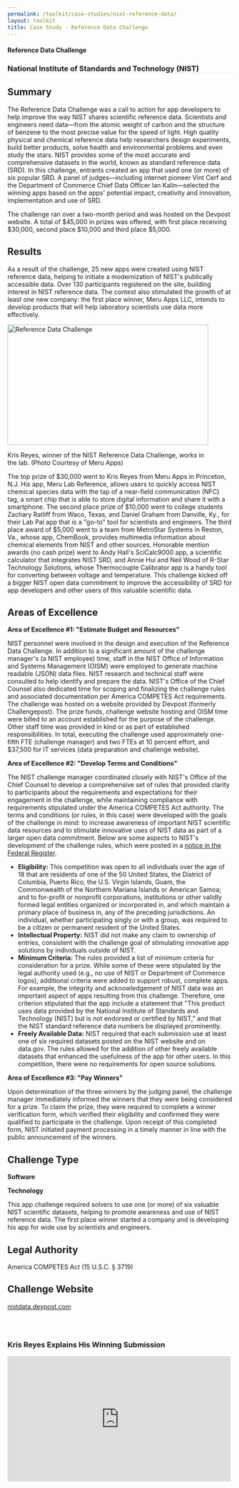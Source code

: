 ```yaml
---
permalink: /toolkit/case-studies/nist-reference-data/
layout: toolkit
title: Case Study - Reference Data Challenge
---
```

<div class="grid-container padding-bottom-5">
  <div id="page-wrap">
    <div class="usa-grid">
      <article class="portfolio-article usa-prose usa-grid-full" id="9335" itemscope="" itemtype="http://schema.org/CreativeWork">
        <div class="portfolio-item-content">
          <figure class="media-wrap usa-grid-full">
          </figure>
          <section class="article-body-wrap usa-prose desktop:grid-col-9">
            <section class="portfolio-detail-description">
              <div class="body-text clearfix" itemprop="description">
                <h1>Reference Data Challenge</h1>
                <h3 style="border-bottom: 1px solid #e4e4e4;">National Institute of Standards and Technology (NIST)</h3>
                <h2>Summary</h2>
                <p>The Reference Data Challenge was a call to action for app developers to help improve the way NIST shares scientific reference data. Scientists and engineers need data—from the atomic weight of carbon and the structure of benzene to the most precise value for the speed of light. High quality physical and chemical reference data help researchers design experiments, build better products, solve health and environmental problems and even study the stars. NIST provides some of the most accurate and comprehensive datasets in the world, known as standard reference data (SRD). In this challenge, entrants created an app that used one (or more) of six popular SRD. A panel of judges—including internet pioneer Vint Cerf and the Department of Commerce Chief Data Officer Ian Kalin—selected the winning apps based on the apps' potential impact, creativity and innovation, implementation and use of SRD.</p>
                <p>The challenge ran over a two-month period and was hosted on the Devpost website. A total of $45,000 in prizes was offered, with first place receiving $30,000, second place $10,000 and third place $5,000.</p>
                <h2>Results</h2>
                <p>As a result of the challenge, 25 new apps were created using NIST reference data, helping to initiate a modernization of NIST's publically accessible data. Over 130 participants registered on the site, building interest in NIST reference data. The contest also stimulated the growth of at least one new company: the first place winner, Meru Apps LLC, intends to develop products that will help laboratory scientists use data more effectively.</p>
                <!--Feature Image-->
                <div class="wp-caption alignleft" style="max-width: 460px">
                  <a href="{{ site.baseurl }}/assets/images/toolkit/case-studies/NIST-Reference-Data-Challenge-e1474484166844.jpg">
                    <img class="wp-image-9360" src="{{ site.baseurl }}/assets/images/toolkit/case-studies/NIST-Reference-Data-Challenge-e1474484166844.jpg" alt="Reference Data Challenge" sizes="(max-width: 450px) 100vw, 450px" width="450" height="270" />
                  </a>
                  <p class="wp-caption-text mt-0">Kris Reyes, winner of the NIST Reference Data Challenge, works in the lab. (Photo Courtesy of Meru Apps)</p>
                  <!-- <p class="wp-caption-text">Hidden Signals Challenge Logo</p> -->
                </div>
                <p>The top prize of $30,000 went to Kris Reyes from Meru Apps in Princeton, N.J. His app, Meru Lab Reference, allows users to quickly access NIST chemical species data with the tap of a near-field communication (NFC) tag, a smart chip that is able to store digital information and share it with a smartphone. The second place prize of $10,000 went to college students Zachary Ratliff from Waco, Texas, and Daniel Graham from Danville, Ky., for their Lab Pal app that is a "go-to" tool for scientists and engineers. The third place award of $5,000 went to a team from MetroStar Systems in Reston, Va., whose app, ChemBook, provides multimedia information about chemical elements from NIST and other sources. Honorable mention awards (no cash prize) went to Andy Hall's SciCalc9000 app, a scientific calculator that integrates NIST SRD, and Annie Hui and Neil Wood of R-Star Technology Solutions, whose Thermocouple Calibrator app is a handy tool for converting between voltage and temperature. This challenge kicked off a bigger NIST open data commitment to improve the accessibility of SRD for app developers and other users of this valuable scientific data.</p>
                <h2>Areas of Excellence</h2>
                <p><strong>Area of Excellence #1: "Estimate Budget and Resources"</strong></p>
                <p>NIST personnel were involved in the design and execution of the Reference Data Challenge. In addition to a significant amount of the challenge manager's (a NIST employee) time, staff in the NIST Office of Information and Systems Management (OISM) were employed to generate machine readable (JSON) data files. NIST research and technical staff were consulted to help identify and prepare the data. NIST's Office of the Chief Counsel also dedicated time for scoping and finalizing the challenge rules and associated documentation per America COMPETES Act requirements. The challenge was hosted on a website provided by Devpost (formerly Challengepost). The prize funds, challenge website hosting and OISM time were billed to an account established for the purpose of the challenge. Other staff time was provided in kind or as part of established responsibilities.  In total, executing the challenge used approximately one-fifth FTE (challenge manager) and two FTEs at 10 percent effort, and $37,500 for IT services (data preparation and challenge website).</p>
                <p><b>Area of Excellence #2: "Develop Terms and Conditions"</b></p>
                <p>The NIST challenge manager coordinated closely with NIST's Office of the Chief Counsel to develop a comprehensive set of rules that provided clarity to participants about the requirements and expectations for their engagement in the challenge, while maintaining compliance with requirements stipulated under the America COMPETES Act authority. The terms and conditions (or rules, in this case) were developed with the goals of the challenge in mind: to increase awareness of important NIST scientific data resources and to stimulate innovative uses of NIST data as part of a larger open data commitment. Below are some aspects to NIST's development of the challenge rules, which were posted in a <a href="https://www.federalregister.gov/articles/2015/07/22/2015-17865/announcement-of-requirements-and-registration-for-national-institute-of-standards-and-technology">notice in the Federal Register</a>.</p>
                <ul>
                  <li><b>Eligibility:</b> This competition was open to all individuals over the age of 18 that are residents of one of the 50 United States, the District of Columbia, Puerto Rico, the U.S. Virgin Islands, Guam, the Commonwealth of the Northern Mariana Islands or American Samoa; and to for-profit or nonprofit corporations, institutions or other validly formed legal entities organized or incorporated in, and which maintain a primary place of business in, any of the preceding jurisdictions. An individual, whether participating singly or with a group, was required to be a citizen or permanent resident of the United States.</li>
                  <li><b>Intellectual Property:</b> NIST did not make any claim to ownership of entries, consistent with the challenge goal of stimulating innovative app solutions by individuals outside of NIST.</li>
                  <li><b>Minimum Criteria:</b> The rules provided a list of minimum criteria for consideration for a prize. While some of these were stipulated by the legal authority used (e.g., no use of NIST or Department of Commerce logos), additional criteria were added to support robust, complete apps. For example, the integrity and acknowledgement of NIST data was an important aspect of apps resulting from this challenge. Therefore, one criterion stipulated that the app include a statement that "This product uses data provided by the National Institute of Standards and Technology (NIST) but is not endorsed or certified by NIST," and that the NIST standard reference data numbers be displayed prominently.</li>
                  <li><b>Freely Available Data:</b> NIST required that each submission use at least one of six required datasets posted on the NIST website and on data.gov. The rules allowed for the addition of other freely available datasets that enhanced the usefulness of the app for other users. In this competition, there were no requirements for open source solutions.</li>
                </ul>
                <p><b>Area of Excellence #3: "Pay Winners"</b></p>
                <p>Upon determination of the three winners by the judging panel, the challenge manager immediately informed the winners that they were being considered for a prize. To claim the prize, they were required to complete a winner verification form, which verified their eligibility and confirmed they were qualified to participate in the challenge. Upon receipt of this completed form, NIST initiated payment processing in a timely manner in line with the public announcement of the winners.</p>
                <h2>Challenge Type</h2>
                <p><b>Software</b></p>
                <p><b>Technology</b></p>
                <p>This app challenge required solvers to use one (or more) of six valuable NIST scientific datasets, helping to promote awareness and use of NIST reference data. The first place winner started a company and is developing his app for wide use by scientists and engineers.</p>
                <h2>Legal Authority</h2>
                <p>America COMPETES Act (15 U.S.C. § 3719)</p>
                <h2>Challenge Website</h2>
                <p><a href="http://nistdata.devpost.com">nistdata.devpost.com</a>
                </p>
              </div>
            </section>
            <section class="grid-container">
              <div class="usa-grid">
                <div class="blank_spacer usa-grid-full" style="height:30px;"></div>
              </div>
            </section>
            <section class="grid-container">
              <div class="usa-grid">
                <div class="spb_video_widget spb_content_element usa-grid-full">
                  <div class="spb_wrapper">
                    <h3 class="spb-heading spb_video_heading"><span>Kris Reyes Explains His Winning Submission</span>
                    </h3>
                    <div class="sf-video-wrap">
                      <iframe src="https://www.youtube.com/embed/NoaQEiz3CGg?feature=oembed" allowfullscreen="" width="500" height="281" frameborder="0"></iframe>
                    </div>
                  </div>
                </div>
              </div>
            </section>
          </section>
        </div>
      </article>
    </div>
  </div>
</div>
